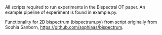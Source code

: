 All scripts required to run experiments in the Bispectral OT paper. An example pipeline of experiment is found in example.py. 

Functionality for 2D bispectrum (bispectrum.py) from script originally from Sophia Sanborn, https://github.com/sophiaas/bispectrum. 
